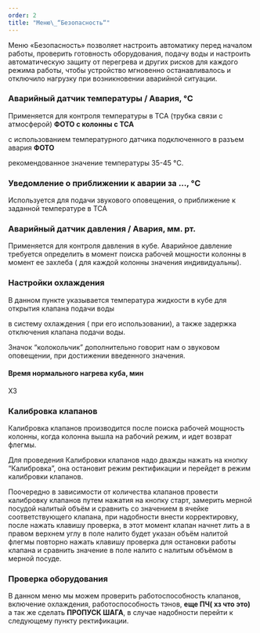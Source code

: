 ```yaml
---
order: 2
title: "Меню\_“Безопасность“"
---
```


Меню «Безопасность» позволяет настроить автоматику перед началом работы, проверить готовность оборудования, подачу воды и настроить автоматическую защиту от перегрева и других рисков для каждого режима работы, чтобы устройство мгновенно останавливалось и отключило нагрузку при возникновении аварийной ситуации.

### Аварийный датчик температуры / Авария, °C

Применяется для контроля температуры в ТСА (трубка связи с атмосферой) **ФОТО с колонны с ТСА**

 с использованием температурного датчика подключенного в разъем авария **ФОТО**

 рекомендованное значение  температуры 35-45 °C.

### Уведомление о приближении к аварии за …, °C

Используется для подачи звукового оповещения, о приближение к заданной температуре в ТСА

### Аварийный датчик давления / Авария, мм. рт.

Применяется для контроля давления в кубе. Аварийное давление требуется определить в момент поиска рабочей мощности колонны в момент ее захлеба ( для каждой колонны значения индивидуальны). 

### Настройки охлаждения

В данном пункте указывается температура жидкости в кубе для открытия клапана подачи воды

в  систему охлаждения ( при его использовании), а также задержка отключения клапана подачи воды. 

Значок “колокольчик” дополнительно говорит нам о звуковом оповещении, при достижении введенного значения.

#### Время нормального нагрева куба, мин

ХЗ

### Калибровка клапанов

Калибровка клапанов производится после поиска рабочей мощность колонны, когда колонна вышла на рабочий режим, и идет возврат флегмы.

Для проведения Калибровки клапанов надо дважды нажать на кнопку “Калибровка”, она остановит режим ректификации и перейдет в режим калибровки клапанов.

Поочередно в зависимости от количества клапанов провести калибровку клапанов путем нажатия на кнопку старт, замерить мерной посудой налитый объём и сравнить со значением в ячейке соответствующего клапана, при надобности внести корректировку, после нажать клавишу  проверка, в этот момент клапан начнет лить а в правом верхнем углу в поле налито будет указан объём налитой флегмы повторно нажать клавишу проверка для остановки работы клапана  и сравнить значение в поле налито  с налитым объёмом в мерной посуде.

### Проверка оборудования

В данном меню мы можем проверить работоспособность клапанов, включение охлаждения, работоспособность тэнов, **еще ПЧ( хз что это)** а так же сделать **ПРОПУСК ШАГА**, в случае надобности перейти к следующему пункту ректификации. 

### 


